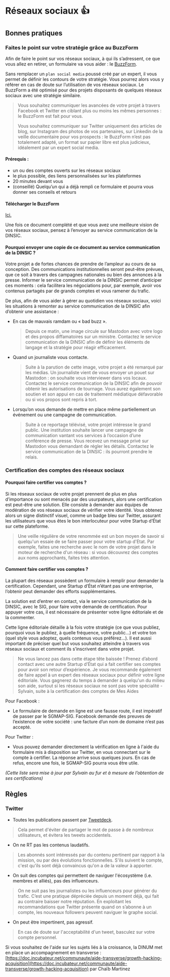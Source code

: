 # Réseaux sociaux 👍

## Bonnes pratiques

### Faites le point sur votre stratégie grâce au BuzzForm

Afin de faire le point sur vos réseaux sociaux, à qui ils s’adressent, ce que vous allez en retirer, un formulaire va vous aider : le <a href="../.gitbook/assets/buzzform.pdf">BuzzForm</a>.

Sans remplacer un `plan social media` poussé créé par un expert, il vous permet de définir les contours de votre stratégie. Vous pourrez alors vous y référer en cas de doute sur l’utilisation de vos réseaux sociaux. Le BuzzForm a été optimisé pour des projets disposants de quelques réseaux sociaux avec une stratégie similaire.

> Vous souhaitez communiquer les avancées de votre projet à travers Facebook et Twitter en ciblant plus ou moins les mêmes personnes : le BuzzForm est fait pour vous.
>
> Vous souhaitez communiquer sur Twitter uniquement des articles de blog, sur Instagram des photos de vos partenaires, sur Linkedin de la veille documentaire pour vos prospects : le BuzzForm n’est pas totalement adapté, un format sur papier libre est plus judicieux, idéalement par un expert social media.

#### Prérequis :

* un ou des comptes ouverts sur les réseaux sociaux
* le plus possible, des liens personnalisées sur les plateformes
* 20 minutes devant vous
* \(conseillé\) Quelqu’un qui a déjà rempli ce formulaire et pourra vous donner ses conseils et retours

#### Télécharger le BuzzForm

<a href="../.gitbook/assets/buzzform.pdf">Ici.</a>

Une fois ce document complété et que vous avez une meilleure vision de vos réseaux sociaux, pensez à l’envoyer au service communication de la DINSIC.

#### Pourquoi envoyer une copie de ce document au service communication de la DINSIC ?

Votre projet a de fortes chances de prendre de l’ampleur au cours de sa conception. Des communications institutionnelles seront peut-être prévues, que ce soit à travers des campagnes nationales ou bien des annonces à la presse. Informer le service communication de la DINSIC permet d’anticiper ces moments : cela facilitera les négociations pour, par exemple, avoir vos contenus partagés par de grands comptes et vous ramener du trafic.

De plus, afin de vous aider à gérer au quotidien vos réseaux sociaux, voici les situations à remonter au service communication de la DINSIC afin d’obtenir une assistance :

* En cas de mauvais ramdam ou « bad buzz ».

  > Depuis ce matin, une image circule sur Mastodon avec votre logo et des propos diffamatoires sur un ministre. Contactez le service communication de la DINSIC afin de définir les éléments de langage et la stratégie pour réagir efficacement.

* Quand un journaliste vous contacte.

  > Suite à la parution de cette image, votre projet a été remarqué par les médias. Un journaliste vient de vous envoyer un pouet sur Mastodon : on souhaite vous interviewer dans vos locaux. Contactez le service communication de la DINSIC afin de pouvoir obtenir les autorisations de tournage. Vous aurez également son soutien et son appui en cas de traitement médiatique défavorable ou si vos propos sont repris à tort.

* Lorsqu’on vous demande de mettre en place même partiellement un événement ou une campagne de communication.

  > Suite à ce reportage télévisé, votre projet intéresse le grand public. Une institution souhaite lancer une campagne de communication vantant vos services à l’occasion d’une conférence de presse. Vous recevez un message privé sur Mastodon vous demandant de régler les détails. Contactez le service communication de la DINSIC : ils pourront prendre le relais.

### Certification des comptes des réseaux sociaux

#### Pourquoi faire certifier vos comptes ?

Si les réseaux sociaux de votre projet prennent de plus en plus d’importance ou sont menacés par des usurpateurs, alors une certification est peut-être une solution. Elle consiste à demander aux équipes de modération de vos réseaux sociaux de vérifier votre identité. Vous obtenez alors un signe distinctif visuel, comme un badge bleu sur Twitter, assurant les utilisateurs que vous êtes le bon interlocuteur pour votre Startup d’État sur cette plateforme.

> Une veille régulière de votre renommée est un bon moyen de savoir si quelqu'un essaie de se faire passer pour votre startup d'Etat. Par exemple, faites une recherche avec le nom de votre projet dans le moteur de recherche d'un réseau : si vous découvrez des comptes aux noms approchants, faites très attention.

#### Comment faire certifier vos comptes ?

La plupart des réseaux possèdent un formulaire à remplir pour demander la certification. Cependant, une Startup d’État n’étant pas une entreprise, l’obtenir peut demander des efforts supplémentaires.

La solution est d’entrer en contact, via le service communication de la DINSIC, avec le SIG, pour faire votre demande de certification. Pour appuyer votre cas, il est nécessaire de présenter votre ligne éditoriale et de la commenter.

Cette ligne éditoriale détaille à la fois votre stratégie \(ce que vous publiez, pourquoi vous le publiez, à quelle fréquence, votre public…\) et votre ton \(quel style vous adoptez, quels contenus vous préférez…\). Il est aussi important de préciser quel but vous souhaitez atteindre à travers vos réseaux sociaux et comment ils s’inscrivent dans votre projet.

> Ne vous lancez pas dans cette étape tête baissée ! Prenez d’abord contact avec une autre Startup d’État qui a fait certifier ses comptes pour avoir son retour d’expérience. Je vous recommande également de faire appel à un expert des réseaux sociaux pour définir votre ligne éditoriale. Vous gagnerez du temps à demander à quelqu'un du milieu son aide, surtout si les réseaux sociaux ne sont pas votre spécialité - Sylvain, suite à la certification des comptes de Mes Aides

Pour Facebook :

* Le formulaire de demande en ligne est une fausse route, il est impératif de passer par le SGMAP-SIG. Facebook demande des preuves de l’existence de votre société : une facture d’un nom de domaine n’est pas accepté.

Pour Twitter :

* Vous pouvez demander directement la vérification en ligne à l'aide du formulaire mis à disposition sur Twitter, en vous connectant sur le compte à certifier. La réponse arrive sous quelques jours. En cas de refus, encore une fois, le SGMAP-SIG pourra vous être utile.

_\(Cette liste sera mise à jour par Sylvain au fur et à mesure de l’obtention de ses certifications\)_

## Règles

### Twitter

* Toutes les publications passent par [Tweetdeck](https://tweetdeck.twitter.com).

> Cela permet d'éviter de partager le mot de passe à de nombreux utilisateurs, et évitera les tweets accidentels.

* On ne RT pas les contenus laudatifs.

> Les abonnés sont intéressés par du contenu pertinent par rapport à la mission, ou par des évolutions fonctionnelles. S'ils suivent le compte, c'est qu'ils sont déjà convaincus qu'on a de la valeur à apporter.

* On suit des comptes qui permettent de naviguer l'écosystème \(i.e. membres et alliés\), pas des influenceurs.

> On ne suit pas les journalistes ou les influenceurs pour générer du trafic. C’est une pratique dépréciée depuis un moment déjà, qui fait au contraire baisser notre réputation. En exploitant les recommandations que Twitter présente quand on s’abonne à un compte, les nouveaux followers peuvent naviguer le graphe social.

* On peut être impertinent, pas agressif.

> En cas de doute sur l'acceptabilité d'un tweet, basculez sur votre compte personnel.



Si vous souhaitez de l'aide sur les sujets liés à la croissance, la DINUM met en place un accompagnement en transverse : [https://doc.incubateur.net/communaute/aide-transverse/growth-hacking-acquisition](https://doc.incubateur.net/communaute/aide-transverse/growth-hacking-acquisition) par Chaïb Martinez

